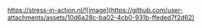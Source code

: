 https://stress-in-action.nl/![image](https://github.com/user-attachments/assets/10d6a28c-ba02-4cb0-931b-ffeded7f2d62)


